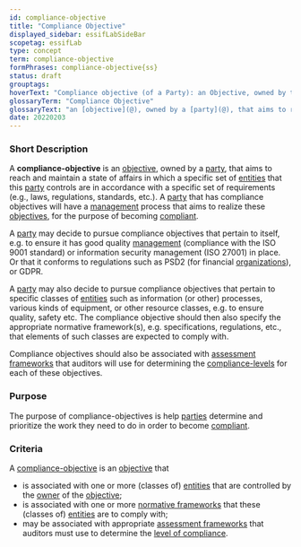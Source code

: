 ```yaml
---
id: compliance-objective
title: "Compliance Objective"
displayed_sidebar: essifLabSideBar
scopetag: essifLab
type: concept
term: compliance-objective
formPhrases: compliance-objective{ss}
status: draft
grouptags:
hoverText: "Compliance objective (of a Party): an Objective, owned by that Party, that aims to reach and maintain a state of affairs in which a specific set of Entities that this Party controls are in accordance with a specific set of requirements (e.g., laws, regulations, standards, etc.)."
glossaryTerm: "Compliance Objective"
glossaryText: "an [objective](@), owned by a [party](@), that aims to reach and maintain a state of affairs in which a specific set of [entities](@) that this [party](@) controls are in accordance with a specific set of requirements (e.g., laws, regulations, standards, etc.)."
date: 20220203
---
```


### Short Description
A **compliance-objective** is an [objective](@), owned by a [party](@), that aims to reach and maintain a state of affairs in which a specific set of [entities](@) that this [party](@) controls are in accordance with a specific set of requirements (e.g., laws, regulations, standards, etc.). A [party](@) that has compliance objectives will have a [management](@) process that aims to realize these [objectives](@), for the purpose of becoming [compliant](compliance@).

A [party](@) may decide to pursue compliance objectives that pertain to itself, e.g. to ensure it has good quality [management](@) (compliance with the ISO 9001 standard) or information security management (ISO 27001) in place. Or that it conforms to regulations such as PSD2 (for financial [organizations](@)), or GDPR.

A [party](@) may also decide to pursue compliance objectives that pertain to specific classes of [entities](@) such as information (or other) processes, various kinds of equipment, or other resource classes, e.g. to ensure quality, safety etc. The compliance objective should then also specify the appropriate normative framework(s), e.g. specifications, regulations, etc., that elements of such classes are expected to comply with.

Compliance objectives should also be associated with [assessment frameworks](assessment-framework@) that auditors will use for determining the [compliance-levels](@) for each of these objectives.

### Purpose
The purpose of compliance-objectives is help [parties](@) determine and prioritize the work they need to do in order to become [compliant](compliance@).

### Criteria
A [compliance-objective](@) is an [objective](@) that
- is associated with one or more (classes of) [entities](@) that are controlled by the [owner](@) of the [objective](@);
- is associated with one or more [normative frameworks](normative-framework@) that these (classes of) [entities](@) are to comply with;
- may be associated with appropriate [assessment frameworks](assessment-framework@) that auditors must use to determine the [level of compliance](compliance-level@).
